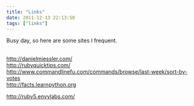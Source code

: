 ```yaml
---
title: "Links"
date: 2011-12-13 22:13:50
tags: ["links"]
---
```


<p>
Busy day, so here are some sites I frequent. <br /><br />

<a href="http://danielmiessler.com/">http://danielmiessler.com/</a><br />
<a href="http://rubyquicktips.com/">http://rubyquicktips.com/</a><br />
<a href="http://www.commandlinefu.com/commands/browse/last-week/sort-by-votes">http://www.commandlinefu.com/commands/browse/last-week/sort-by-votes</a><br />
<a href="http://facts.learnpython.org">http://facts.learnpython.org</a><br />

<a href="http://ruby5.envylabs.com/">http://ruby5.envylabs.com/</a><br />
</p>
